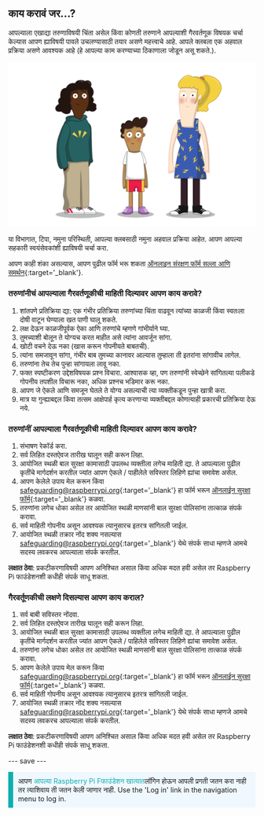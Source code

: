 ## काय करावं जर…?

आपल्याला एखाद्या तरुणाविषयी चिंता असेल किंवा कोणती तरुणाने आपल्याशी गैरवर्तणूक विषयक चर्चा केल्यास आपण ह्याविषयी पावले उचलण्यासाठी तयार असणे महत्त्वाचे आहे. आपले क्लबला एक अहवाल प्रक्रिया असणे आवश्यक आहे (हे आपल्या काम करण्याच्या ठिकाणाला जोडून असू शकते.).

![तीन युवक आहेत.](images/8-Diverse-Mix-2.png)

या विभागात, टिपा, नमुना परिस्थिती, आपल्या क्लबसाठी नमुना अहवाल प्रक्रिया आहेत. आपण आपल्या सहकारी स्वयंसेवकांशी ह्याविषयी चर्चा करा.

आपण काही शंका असल्यास, आपण पुढील फॉर्म भरू शकता [ऑनलाइन संरक्षण फॉर्म सल्ला आणि समर्थन](https://form.raspberrypi.org/f/safeguarding-concern-form){:target='_blank'}.

### तरुणांनीचं आपल्याला गैरवर्तणूकीची माहिती दिल्यावर आपण काय करावे?

1. शांतपणे प्रतिक्रिया द्या: एक गंभीर प्रतिक्रिया तरुणांच्या चिंता वाढवून त्यांच्या काळजी किंवा स्वतःला दोषी वाटून घेण्याला खत पाणी घालू शकते.
1. लक्ष देऊन काळजीपूर्वक ऐका आणि तरुणांचे म्हणणे गांभीर्याने घ्या.
1. तुमच्याशी बोलून ते योग्यच करत माहीत असे त्यांना आवर्जून सांगा.
1. खोटी वचने देऊ नका (खास करून गोपनीयते बाबतची).
1. त्यांना समजावून सांगा, गंभीर बाब तुमच्या कानावर आल्यास तुम्हाला ती इतरांना सांगावीच लागेल.
1. तरुणांना तेच तेच पुन्हा सांगायला लावू नका.
1. फक्त स्पष्टीकरण उद्देशविषयक प्रश्न विचारा. आश्वासक व्हा, पण तरुणांनी स्वेच्छेने सांगितल्या पलीकडे गोपनीय तपशील विचारू नका, अधिक प्रश्नच भडिमार करू नका.
1. आपण जे ऐकले आणि समजून घेतले ते योग्य असल्याची त्या व्यक्तीकडून पुन्हा खात्री करा.
1. मात्र या गुन्ह्याबद्दल किंवा तत्सम आक्षेपार्ह कृत्य करणाऱ्या व्यक्तीबद्दल कोणत्याही प्रकारची प्रतिक्रिया देऊ नये.

### तरुणांनीं आपल्याला गैरवर्तणूकीची माहिती दिल्यावर आपण काय करावे?

1. संभाषण रेकॉर्ड करा.
1. सर्व लिहित दस्तऐवज तारीख घालून सही करून लिहा.
1. आयोजित स्थळी बाल सुरक्षा कामासाठी उपलब्ध व्यक्तीला लगेच माहिती द्या. ते आपल्याला पुढील कृतींचे मार्गदर्शन करतील ज्यांत आपण ऐकले / पाहीलेले सविस्तर लिहिणे ह्यांचा समावेश असेल.
1. आपण केलेले उपाय मेल करून किंवा [safeguarding@raspberrypi.org](mailto:safeguarding@raspberrypi.org){:target='_blank'} हा फॉर्म भरून [ऑनलाईन सुरक्षा फॉर्म](https://form.raspberrypi.org/f/safeguarding-concern-form){:target='_blank'} कळवा.
1. तरुणांना लगेच धोका असेल तर आयोजित स्थळी माणसांनी बाल सुरक्षा पोलिसांना तात्काळ संपर्क करावा.
1. सर्व माहिती गोपनीय असून आवश्यक त्यानुसारच इतरत्र सांगितली जाईल.
1. आयोजित स्थळी तक्रार नोंद शक्य नसल्यास [safeguarding@raspberrypi.org](mailto:safeguarding@raspberrypi.org){:target='_blank'} येथे संपर्क साधा म्हणजे आमचे सदस्य लवकरच आपल्याला संपर्क करतील.

**लक्षात ठेवा**: प्रकटीकरणाविषयी आपण अनिश्चित असाल किंवा अधिक मदत हवी असेल तर Raspberry Pi फाउंडेशनशी कधीही संपर्क साधू शकता.

### गैरवर्तूणकीची लक्षणे दिसल्यास आपण काय कराल?

1. सर्व बाबी सविस्तर नोंदवा.
1. सर्व लिहित दस्तऐवज तारीख घालून सही करून लिहा.
1. आयोजित स्थळी बाल सुरक्षा कामासाठी उपलब्ध व्यक्तीला लगेच माहिती द्या. ते आपल्याला पुढील कृतींचे मार्गदर्शन करतील ज्यांत आपण ऐकले / पाहिलेले सविस्तर लिहिणे ह्यांचा समावेश असेल.
1. तरुणांना लगेच धोका असेल तर आयोजित स्थळी माणसांनी बाल सुरक्षा पोलिसांना तात्काळ संपर्क करावा.
1. आपण केलेले उपाय मेल करून किंवा [safeguarding@raspberrypi.org](mailto:safeguarding@raspberrypi.org){:target='_blank'} हा फॉर्म भरून [ऑनलाईन सुरक्षा फॉर्म](https://form.raspberrypi.org/f/safeguarding-concern-form){:target='_blank'} कळवा.
1. सर्व माहिती गोपनीय असून आवश्यक त्यानुसारच इतरत्र सांगितली जाईल.
1. आयोजित स्थळी तक्रार नोंद शक्य नसल्यास [safeguarding@raspberrypi.org](mailto:safeguarding@raspberrypi.org){:target='_blank'} येथे संपर्क साधा म्हणजे आमचे सदस्य लवकरच आपल्याला संपर्क करतील.

**लक्षात ठेवा**: प्रकटीकरणाविषयी आपण अनिश्चित असाल किंवा अधिक मदत हवी असेल तर Raspberry Pi फाउंडेशनशी कधीही संपर्क साधू शकता.

--- save ---

<p style="border-left: solid; border-width:10px; border-color: #0faeb0; background-color: aliceblue; padding: 10px;">
आपण <span style="color: #0faeb0">आपल्या Raspberry Pi Fफाउंडेशन खात्यात</span>लॉगिन होऊन आपली प्रगती जतन करा नाही तर त्याशिवाय ती जतन केली जाणार नाही. Use the 'Log in' link in the navigation menu to log in.
</p>
